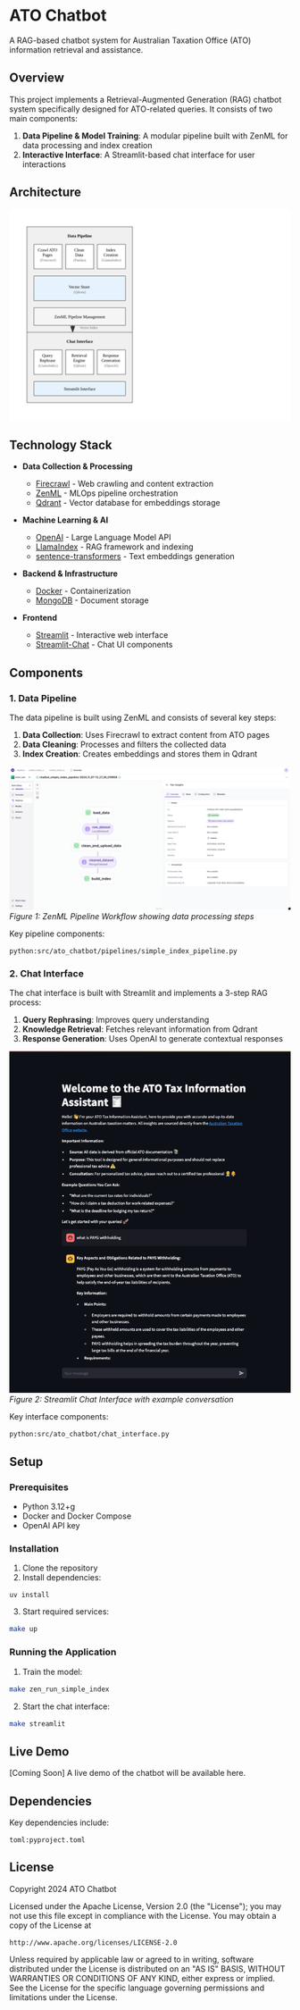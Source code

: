 # ATO Chatbot

A RAG-based chatbot system for Australian Taxation Office (ATO) information retrieval and assistance.

## Overview

This project implements a Retrieval-Augmented Generation (RAG) chatbot system specifically designed for ATO-related queries. It consists of two main components:

1. **Data Pipeline & Model Training**: A modular pipeline built with ZenML for data processing and index creation
2. **Interactive Interface**: A Streamlit-based chat interface for user interactions

## Architecture

![System Architecture](./docs/architecture.svg)

## Technology Stack

- **Data Collection & Processing**
  - [Firecrawl](https://github.com/brave-experiments/firecrawl) - Web crawling and content extraction
  - [ZenML](https://zenml.io/) - MLOps pipeline orchestration
  - [Qdrant](https://qdrant.tech/) - Vector database for embeddings storage

- **Machine Learning & AI**
  - [OpenAI](https://openai.com/) - Large Language Model API
  - [LlamaIndex](https://www.llamaindex.ai/) - RAG framework and indexing
  - [sentence-transformers](https://www.sbert.net/) - Text embeddings generation

- **Backend & Infrastructure**
  - [Docker](https://www.docker.com/) - Containerization
  - [MongoDB](https://www.mongodb.com/) - Document storage

- **Frontend**
  - [Streamlit](https://streamlit.io/) - Interactive web interface
  - [Streamlit-Chat](https://streamlit.io/components) - Chat UI components

## Components

### 1. Data Pipeline

The data pipeline is built using ZenML and consists of several key steps:

1. **Data Collection**: Uses Firecrawl to extract content from ATO pages
2. **Data Cleaning**: Processes and filters the collected data
3. **Index Creation**: Creates embeddings and stores them in Qdrant

![Data Pipeline Flow](./docs/pipeline_flow.png)
*Figure 1: ZenML Pipeline Workflow showing data processing steps*

Key pipeline components:

```
python:src/ato_chatbot/pipelines/simple_index_pipeline.py
```


### 2. Chat Interface

The chat interface is built with Streamlit and implements a 3-step RAG process:

1. **Query Rephrasing**: Improves query understanding
2. **Knowledge Retrieval**: Fetches relevant information from Qdrant
3. **Response Generation**: Uses OpenAI to generate contextual responses

![Chat Interface Screenshot](./docs/chat_interface.png)
*Figure 2: Streamlit Chat Interface with example conversation*

Key interface components:

```
python:src/ato_chatbot/chat_interface.py
```

## Setup

### Prerequisites

- Python 3.12+g
- Docker and Docker Compose
- OpenAI API key

### Installation

1. Clone the repository
2. Install dependencies:

```
uv install
```

3. Start required services:

```bash
make up
```


### Running the Application

1. Train the model:

```bash
make zen_run_simple_index
```


2. Start the chat interface:

```bash
make streamlit
```


## Live Demo

[Coming Soon] A live demo of the chatbot will be available here.

## Dependencies

Key dependencies include:

```
toml:pyproject.toml
```


## License

Copyright 2024 ATO Chatbot

Licensed under the Apache License, Version 2.0 (the "License");
you may not use this file except in compliance with the License.
You may obtain a copy of the License at

    http://www.apache.org/licenses/LICENSE-2.0

Unless required by applicable law or agreed to in writing, software
distributed under the License is distributed on an "AS IS" BASIS,
WITHOUT WARRANTIES OR CONDITIONS OF ANY KIND, either express or implied.
See the License for the specific language governing permissions and
limitations under the License.